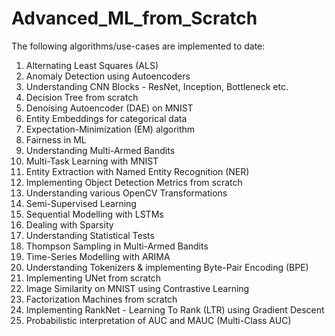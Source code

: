# Advanced_ML_from_Scratch
The following algorithms/use-cases are implemented to date:

1. Alternating Least Squares (ALS)
2. Anomaly Detection using Autoencoders
3. Understanding CNN Blocks - ResNet, Inception, Bottleneck etc.
4. Decision Tree from scratch
5. Denoising Autoencoder (DAE) on MNIST
6. Entity Embeddings for categorical data
7. Expectation-Minimization (EM) algorithm
8. Fairness in ML
9. Understanding Multi-Armed Bandits
10. Multi-Task Learning with MNIST
11. Entity Extraction with Named Entity Recognition (NER)
12. Implementing Object Detection Metrics from scratch
13. Understanding various OpenCV Transformations
14. Semi-Supervised Learning
15. Sequential Modelling with LSTMs
16. Dealing with Sparsity
17. Understanding Statistical Tests
18. Thompson Sampling in Multi-Armed Bandits
19. Time-Series Modelling with ARIMA
20. Understanding Tokenizers & implementing Byte-Pair Encoding (BPE)
21. Implementing UNet from scratch
22. Image Similarity on MNIST using Contrastive Learning
23. Factorization Machines from scratch
24. Implementing RankNet - Learning To Rank (LTR) using Gradient Descent
25. Probabilistic interpretation of AUC and MAUC (Multi-Class AUC)
